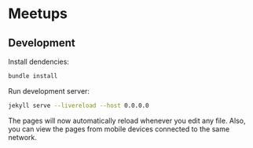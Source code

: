 # Meetups

## Development

Install dendencies:

```bash
bundle install
```

Run development server:

```bash
jekyll serve --livereload --host 0.0.0.0
```

The pages will now automatically reload whenever you edit any file. Also, you can view the pages from mobile devices connected to the same network.
